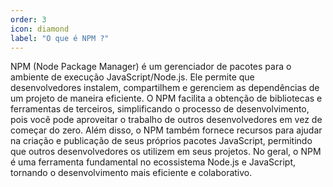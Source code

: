 ```yaml
---
order: 3
icon: diamond
label: "O que é NPM ?"
---
```


<!-- Araújo -->

NPM (Node Package Manager) é um gerenciador de pacotes para o ambiente de execução JavaScript/Node.js. Ele permite que desenvolvedores instalem, compartilhem e gerenciem as dependências de um projeto de maneira eficiente. O NPM facilita a obtenção de bibliotecas e ferramentas de terceiros, simplificando o processo de desenvolvimento, pois você pode aproveitar o trabalho de outros desenvolvedores em vez de começar do zero. Além disso, o NPM também fornece recursos para ajudar na criação e publicação de seus próprios pacotes JavaScript, permitindo que outros desenvolvedores os utilizem em seus projetos. No geral, o NPM é uma ferramenta fundamental no ecossistema Node.js e JavaScript, tornando o desenvolvimento mais eficiente e colaborativo.